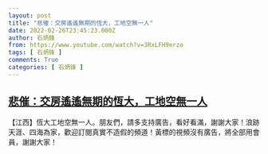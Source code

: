 ```yaml
---
layout: post
title: "悲催：交房遙遙無期的恆大，工地空無一人"
date: 2022-02-26T23:45:23.000Z
author: 石炳鋒
from: https://www.youtube.com/watch?v=3RxLFH9erzo
tags: [ 石炳锋 ]
comments: True
categories: [ 石炳锋 ]
---
```

<!--1645919123000-->
[悲催：交房遙遙無期的恆大，工地空無一人](https://www.youtube.com/watch?v=3RxLFH9erzo)
------

<div>
【江西】恆大工地空無一人。朋友們，請多支持廣告，看好看滿，謝謝大家！浪跡天涯、四海為家，歡迎訂閱真實不造假的頻道！黃標的視頻沒有廣告，將全部用會員，謝謝大家！
</div>
